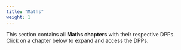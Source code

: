 ```yaml
---
title: "Maths"
weight: 1
---
```


This section contains all **Maths chapters** with their respective DPPs.  
Click on a chapter below to expand and access the DPPs.
